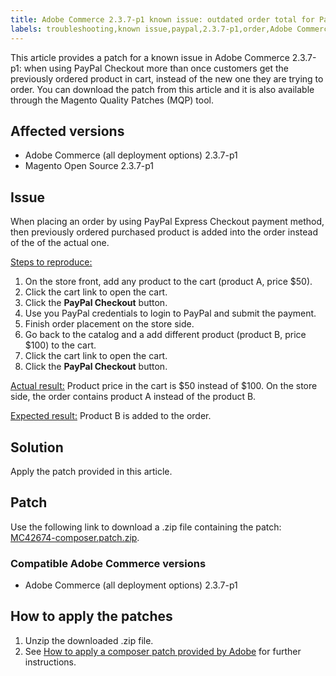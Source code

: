 ```yaml
---
title: Adobe Commerce 2.3.7-p1 known issue: outdated order total for PayPal
labels: troubleshooting,known issue,paypal,2.3.7-p1,order,Adobe Commerce
---
```


This article provides a patch for a known issue in Adobe Commerce 2.3.7-p1: when using PayPal Checkout more than once customers get the previously ordered product in cart, instead of the new one they are trying to order.
You can download the patch from this article and it is also available through the Magento Quality Patches (MQP) tool.

## Affected versions

* Adobe Commerce (all deployment options) 2.3.7-p1
* Magento Open Source 2.3.7-p1

## Issue
When placing an order by using PayPal Express Checkout payment method, then previously ordered purchased product is added into the order instead of the of the actual one.

<ins>Steps to reproduce:<ins>

1. On the store front, add any product to the cart (product A, price $50).
1. Click the cart link to open the cart.
1. Click the **PayPal Checkout** button.
1. Use you PayPal credentials to login to PayPal and submit the payment.
1. Finish order placement on the store side.
1. Go back to the catalog and a add different product (product B, price $100) to the cart.
1. Click the cart link to open the cart.
1. Click the **PayPal Checkout** button.

<ins>Actual result:</ins>
Product price in the cart is $50 instead of $100.
On the store side, the order contains product A instead of the product B.

<ins>Expected result:</ins>
Product B is added to the order.

## Solution

Apply the patch provided in this article.

## Patch

Use the following link to download a .zip file containing the patch: [MC42674-composer.patch.zip](assets/MC42674-composer.patch.zip).

### Compatible Adobe Commerce versions

* Adobe Commerce (all deployment options) 2.3.7-p1

## How to apply the patches

1. Unzip the downloaded .zip file.
1. See [How to apply a composer patch provided by Adobe](https://support.magento.com/hc/en-us/articles/360028367731) for further instructions.
